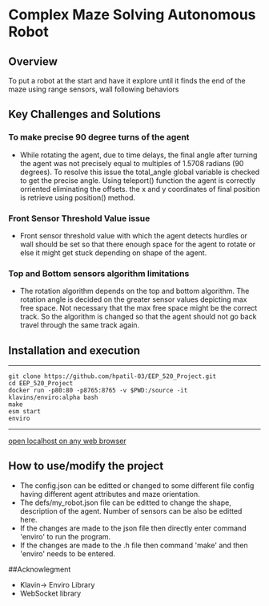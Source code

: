 # Complex Maze Solving Autonomous Robot
## Overview
To put a robot at the start and have it explore until it finds the end of the maze using range sensors, wall following behaviors

## Key Challenges and Solutions

### To make precise 90 degree turns of the agent
* While rotating the agent, due to time delays, the final angle after turning the agent was not precisely equal to multiples of 1.5708 radians (90 degrees). 
To resolve this issue the total_angle global variable is checked to get the precise angle. Using teleport() function the agent is correctly orriented eliminating the offsets. the x and y coordinates of final position is retrieve using position() method.

### Front Sensor Threshold Value issue
* Front sensor  threshold value with which the agent detects hurdles or wall should be set so that there enough space for the agent to rotate or else it might get stuck depending on shape of the agent.

### Top and Bottom sensors algorithm limitations 
* The rotation algorithm depends on the top and bottom algorithm. The rotation angle is decided on the greater sensor values depicting max free space. Not necessary that the max free space might be the correct track. So the algorithm is changed so that the agent should not go back travel through the same track again. 

## Installation and execution
---
	git clone https://github.com/hpatil-03/EEP_520_Project.git
	cd EEP_520_Project
	docker run -p80:80 -p8765:8765 -v $PWD:/source -it klavins/enviro:alpha bash
	make
	esm start
	enviro
---
[open localhost on any web browser](http://localhost/)

## How to use/modify the project
* The config.json can be editted or changed to some different file config having different agent attributes and maze orientation.
* The defs/my_robot.json file can be editted to change the shape, description of the agent. Number of sensors can be also be editted here. 
* If the changes are made to the json file then directly enter command 'enviro' to run the program.
* If the changes are made to the .h file then command 'make' and then 'enviro' needs to be entered.

##Acknowlegment
* Klavin-> Enviro Library 
* WebSocket library